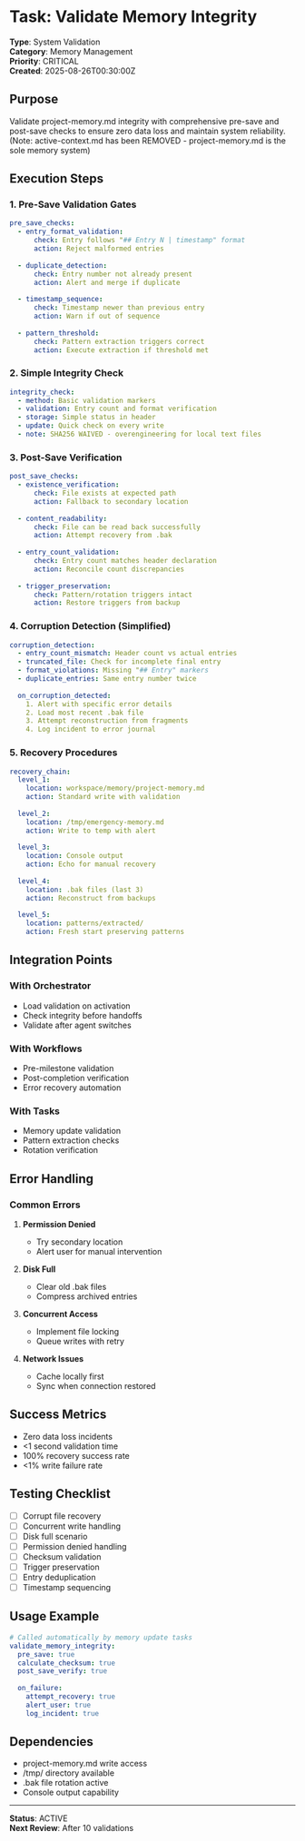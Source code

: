 <!-- version: 3.2.0 -->
<!-- system_version: 3.2.0 -->
<!-- last_modified: 2025-08-28T02:17:40.898001Z -->
<!-- migration_path: auto-generated -->

<!-- last_modified: 2025-08-28T02:17:11.273109Z -->
<!-- migration_path: auto-generated -->

<!-- last_modified: 2025-08-28T02:14:16Z -->
<!-- migration_path: auto-generated -->

# Task: Validate Memory Integrity
**Type**: System Validation  
**Category**: Memory Management  
**Priority**: CRITICAL  
**Created**: 2025-08-26T00:30:00Z  

## Purpose
Validate project-memory.md integrity with comprehensive pre-save and post-save checks to ensure zero data loss and maintain system reliability. (Note: active-context.md has been REMOVED - project-memory.md is the sole memory system)

## Execution Steps

### 1. Pre-Save Validation Gates
```yaml
pre_save_checks:
  - entry_format_validation:
      check: Entry follows "## Entry N | timestamp" format
      action: Reject malformed entries
      
  - duplicate_detection:
      check: Entry number not already present
      action: Alert and merge if duplicate
      
  - timestamp_sequence:
      check: Timestamp newer than previous entry
      action: Warn if out of sequence
      
  - pattern_threshold:
      check: Pattern extraction triggers correct
      action: Execute extraction if threshold met
```

### 2. Simple Integrity Check
```yaml
integrity_check:
  - method: Basic validation markers
  - validation: Entry count and format verification
  - storage: Simple status in header
  - update: Quick check on every write
  - note: SHA256 WAIVED - overengineering for local text files
```

### 3. Post-Save Verification
```yaml
post_save_checks:
  - existence_verification:
      check: File exists at expected path
      action: Fallback to secondary location
      
  - content_readability:
      check: File can be read back successfully
      action: Attempt recovery from .bak
      
  - entry_count_validation:
      check: Entry count matches header declaration
      action: Reconcile count discrepancies
      
  - trigger_preservation:
      check: Pattern/rotation triggers intact
      action: Restore triggers from backup
```

### 4. Corruption Detection (Simplified)
```yaml
corruption_detection:
  - entry_count_mismatch: Header count vs actual entries
  - truncated_file: Check for incomplete final entry
  - format_violations: Missing "## Entry" markers
  - duplicate_entries: Same entry number twice
  
  on_corruption_detected:
    1. Alert with specific error details
    2. Load most recent .bak file
    3. Attempt reconstruction from fragments
    4. Log incident to error journal
```

### 5. Recovery Procedures
```yaml
recovery_chain:
  level_1:
    location: workspace/memory/project-memory.md
    action: Standard write with validation
    
  level_2:
    location: /tmp/emergency-memory.md
    action: Write to temp with alert
    
  level_3:
    location: Console output
    action: Echo for manual recovery
    
  level_4:
    location: .bak files (last 3)
    action: Reconstruct from backups
    
  level_5:
    location: patterns/extracted/
    action: Fresh start preserving patterns
```

## Integration Points

### With Orchestrator
- Load validation on activation
- Check integrity before handoffs
- Validate after agent switches

### With Workflows
- Pre-milestone validation
- Post-completion verification
- Error recovery automation

### With Tasks
- Memory update validation
- Pattern extraction checks
- Rotation verification

## Error Handling

### Common Errors
1. **Permission Denied**
   - Try secondary location
   - Alert user for manual intervention
   
2. **Disk Full**
   - Clear old .bak files
   - Compress archived entries
   
3. **Concurrent Access**
   - Implement file locking
   - Queue writes with retry
   
4. **Network Issues**
   - Cache locally first
   - Sync when connection restored

## Success Metrics
- Zero data loss incidents
- <1 second validation time
- 100% recovery success rate
- <1% write failure rate

## Testing Checklist
- [ ] Corrupt file recovery
- [ ] Concurrent write handling
- [ ] Disk full scenario
- [ ] Permission denied handling
- [ ] Checksum validation
- [ ] Trigger preservation
- [ ] Entry deduplication
- [ ] Timestamp sequencing

## Usage Example
```yaml
# Called automatically by memory update tasks
validate_memory_integrity:
  pre_save: true
  calculate_checksum: true
  post_save_verify: true
  
  on_failure:
    attempt_recovery: true
    alert_user: true
    log_incident: true
```

## Dependencies
- project-memory.md write access
- /tmp/ directory available
- .bak file rotation active
- Console output capability

---
**Status**: ACTIVE  
**Next Review**: After 10 validations